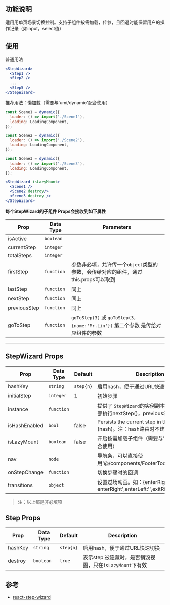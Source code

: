 ## 功能说明

适用用单页场景切换控制。支持子组件按需加载，传参，且回退时能保留用户的操作记录（如input，select值）

## 使用

普通用法 

```jsx
<StepWizard>
  <Step1 />
  <Step2 />
  ...
  <Step5 />
</StepWizard>
```

推荐用法：懒加载（需要与'umi/dynamic'配合使用）

```jsx
const Scene1 = dynamic({
  loader: () => import('./Scene1'),
  loading: LoadingComponent,
});

const Scene2 = dynamic({
  loader: () => import('./Scene2'),
  loading: LoadingComponent,
});

const Scene3 = dynamic({
  loader: () => import('./Scene3'),
  loading: LoadingComponent,
});

<StepWizard isLazyMount>
  <Scene1 />
  <Scene2 destroy/>
  <Scene3 destroy />
</StepWizard>
```
__每个StepWizard的子组件 Props会接收到如下属性__

Prop | Data Type | Parameters
--- | --- | ---
isActive | `boolean`
currentStep | `integer`
totalSteps | `integer`
firstStep | `function` | 参数非必填，允许传一个`object`类型的参数，会传给对应的组件，通过this.props可以取到
lastStep | `function` | 同上
nextStep | `function` | 同上
previousStep | `function` | 同上
goToStep | `function` |  `goToStep(3)` 或  `goToStep(3,{name:'Mr.Lin'})` 第二个参数 是传给对应组件的参数
---

## StepWizard Props

Prop | Data Type | Default | Description
--- | --- | --- | ---
hashKey | `string` |`step{n}`| 启用hash，便于通过URL快速切换
initialStep | `integer` | 1 | 初始步骤
instance | `function` || 提供了 `StepWizard`的实例副本，用于在组件外部执行nextStep()，previousStep()等方法
isHashEnabled | `bool` | false | Persists the current step in the URL (hash)。注：hash路由时不建议打开
isLazyMount | `boolean` | false | 开启按需加载子组件（需要与'umi/dynamic'配合使用）
nav | `node` || 导航条，可以直接使用'@/components/FooterToolbar'组件
onStepChange | `function` || 切换步骤时的回调
transitions | `object`  || 设置过场动画。如：{enterRight:'animated enterRight',enterLeft:'',exitRight:'',exitLeft:''}


> 注：以上都是非必填项


## Step Props

Prop | Data Type | Default | Description
--- | --- | --- | ---
hashKey | `string` |`step{n}`| 启用hash，便于通过URL快速切换
destroy | `boolean` |`true`| 表示step 被隐藏时，是否销毁视图，只在`isLazyMount`下有效

## 参考

  - [react-step-wizard](https://github.com/jcmcneal/react-step-wizard)
